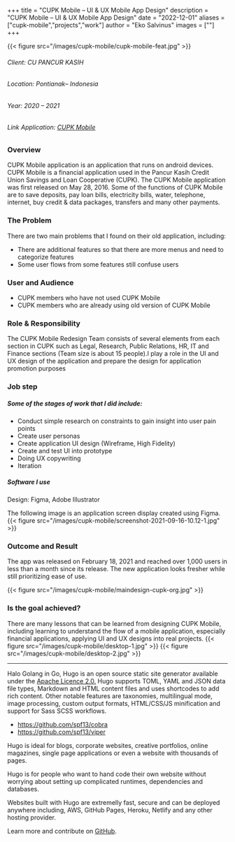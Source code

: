 +++
title = "CUPK Mobile – UI & UX Mobile App Design"
description = "CUPK Mobile – UI & UX Mobile App Design"
date = "2022-12-01"
aliases = ["cupk-mobile","projects","work"]
author = "Eko Salvinus"
images = [""]
+++

{{< figure src="/images/cupk-mobile/cupk-mobile-feat.jpg" >}}
###### Client: CU PANCUR KASIH
###### Location: Pontianak– Indonesia
###### Year: 2020 – 2021
###### Link Application: [CUPK Mobile](https://play.google.com/store/apps/details?id=org.cupk.mobile)  


### Overview
CUPK Mobile application is an application that runs on android devices. CUPK Mobile is a financial application used in the Pancur Kasih Credit Union Savings and Loan Cooperative (CUPK). The CUPK Mobile application was first released on May 28, 2016. Some of the functions of CUPK Mobile are to save deposits, pay loan bills, electricity bills, water, telephone, internet, buy credit & data packages, transfers and many other payments.

### The Problem
There are two main problems that I found on their old application, including:
* There are additional features so that there are more menus and need to categorize features
* Some user flows from some features still confuse users

### User and Audience
* CUPK members who have not used CUPK Mobile
* CUPK members who are already using old version of CUPK Mobile

### Role & Responsibility
The CUPK Mobile Redesign Team consists of several elements from each section in CUPK such as Legal, Research, Public Relations, HR, IT and Finance sections (Team size is about 15 people).I play a role in the UI and UX design of the application and prepare the design for application promotion purposes

### Job step
##### Some of the stages of work that I did include:
* Conduct simple research on constraints to gain insight into user pain points
* Create user personas
* Create application UI design (Wireframe, High Fidelity)
* Create and test UI into prototype
* Doing UX copywriting
* Iteration

##### Software I use
Design: Figma, Adobe Illustrator

The following image is an application screen display created using Figma.
{{< figure src="/images/cupk-mobile/screenshot-2021-09-16-10.12-1.jpg" >}}

### Outcome and Result
The app was released on February 18, 2021 and reached over 1,000 users in less than a month since its release.
The new application looks fresher while still prioritizing ease of use.

{{< figure src="/images/cupk-mobile/maindesign-cupk-org.jpg" >}}

### Is the goal achieved?
There are many lessons that can be learned from designing CUPK Mobile, including learning to understand the flow of a mobile application, especially financial applications, applying UI and UX designs into real projects.
{{< figure src="/images/cupk-mobile/desktop-1.jpg" >}}
{{< figure src="/images/cupk-mobile/desktop-2.jpg" >}}

---

Halo Golang in Go, Hugo is an open source static site generator available under the [Apache Licence 2.0.](https://github.com/gohugoio/hugo/blob/master/LICENSE) Hugo supports TOML, YAML and JSON data file types, Markdown and HTML content files and uses shortcodes to add rich content. Other notable features are taxonomies, multilingual mode, image processing, custom output formats, HTML/CSS/JS minification and support for Sass SCSS workflows.

* https://github.com/spf13/cobra
* https://github.com/spf13/viper

Hugo is ideal for blogs, corporate websites, creative portfolios, online magazines, single page applications or even a website with thousands of pages.

Hugo is for people who want to hand code their own website without worrying about setting up complicated runtimes, dependencies and databases.

Websites built with Hugo are extremelly fast, secure and can be deployed anywhere including, AWS, GitHub Pages, Heroku, Netlify and any other hosting provider.

Learn more and contribute on [GitHub](https://github.com/gohugoio).





